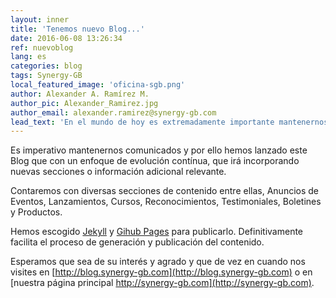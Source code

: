 ```yaml
---
layout: inner
title: 'Tenemos nuevo Blog...'
date: 2016-06-08 13:26:34
ref: nuevoblog
lang: es
categories: blog
tags: Synergy-GB
local_featured_image: 'oficina-sgb.png'
author: Alexander A. Ramírez M.
author_pic: Alexander_Ramirez.jpg
author_email: alexander.ramirez@synergy-gb.com
lead_text: 'En el mundo de hoy es extremadamente importante mantenernos comunicados. Hoy estamos lanzando nuestro nuevo Blog para compartir con la comunidad que nos sigue información relevante sobre los sectores que atendemos y nuestra propuesta de valor.'
---
```


Es imperativo mantenernos comunicados y por ello hemos lanzado este Blog que con un enfoque de evolución contínua, que irá incorporando nuevas secciones o información adicional relevante.

Contaremos con diversas secciones de contenido entre ellas, Anuncios de Eventos, Lanzamientos, Cursos, Reconocimientos, Testimoniales, Boletines y Productos.  

Hemos escogido [Jekyll](https://jekyllrb.com) y [Gihub Pages](https://pages.github.com) para publicarlo. Definitivamente facilita el proceso de generación y publicación del contenido.

Esperamos que sea de su interés y agrado y que de vez en cuando nos visites en [http://blog.synergy-gb.com](http://blog.synergy-gb.com) o en [nuestra página principal http://synergy-gb.com](http://synergy-gb.com).


